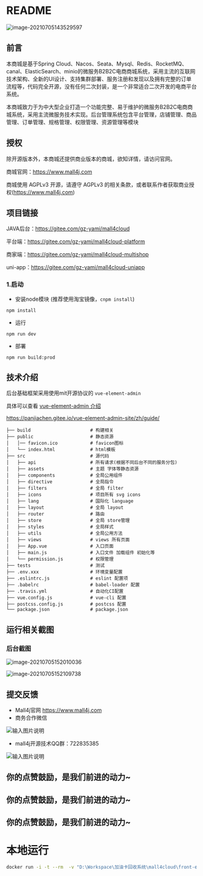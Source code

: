 # README

![image-20210705143529597](doc/img/readme/image-20210705143529597.png)

## 前言

本商城是基于Spring Cloud、Nacos、Seata、Mysql、Redis、RocketMQ、canal、ElasticSearch、minio的微服务B2B2C电商商城系统，采用主流的互联网技术架构、全新的UI设计、支持集群部署、服务注册和发现以及拥有完整的订单流程等，代码完全开源，没有任何二次封装，是一个非常适合二次开发的电商平台系统。

本商城致力于为中大型企业打造一个功能完整、易于维护的微服务B2B2C电商商城系统，采用主流微服务技术实现。后台管理系统包含平台管理，店铺管理、商品管理、订单管理、规格管理、权限管理、资源管理等模块



## 授权

除开源版本外，本商城还提供商业版本的商城，欲知详情，请访问官网。

商城官网：https://www.mall4j.com

商城使用 AGPLv3 开源，请遵守 AGPLv3 的相关条款，或者联系作者获取商业授权(https://www.mall4j.com)



## 项目链接

JAVA后台：https://gitee.com/gz-yami/mall4cloud

平台端：https://gitee.com/gz-yami/mall4cloud-platform

商家端：https://gitee.com/gz-yami/mall4cloud-multishop

uni-app：https://gitee.com/gz-yami/mall4cloud-uniapp

### 1.启动

- 安装node模块 (推荐使用淘宝镜像，`cnpm install`)

```
npm install
```

- 运行

```
npm run dev
```

- 部署

```
npm run build:prod
```

## 技术介绍

后台基础框架采用使用mit开源协议的 `vue-element-admin`

具体可以查看 [vue-element-admin 介绍](https://panjiachen.gitee.io/vue-element-admin-site/zh/guide/)

https://panjiachen.gitee.io/vue-element-admin-site/zh/guide/

```
├── build                      # 构建相关
├── public                     # 静态资源
│   │── favicon.ico            # favicon图标
│   └── index.html             # html模板
├── src                        # 源代码
│   ├── api                    # 所有请求(根据不同后台不同的服务分包)
│   ├── assets                 # 主题 字体等静态资源
│   ├── components             # 全局公用组件
│   ├── directive              # 全局指令
│   ├── filters                # 全局 filter
│   ├── icons                  # 项目所有 svg icons
│   ├── lang                   # 国际化 language
│   ├── layout                 # 全局 layout
│   ├── router                 # 路由
│   ├── store                  # 全局 store管理
│   ├── styles                 # 全局样式
│   ├── utils                  # 全局公用方法
│   ├── views                  # views 所有页面
│   ├── App.vue                # 入口页面
│   ├── main.js                # 入口文件 加载组件 初始化等
│   └── permission.js          # 权限管理
├── tests                      # 测试
├── .env.xxx                   # 环境变量配置
├── .eslintrc.js               # eslint 配置项
├── .babelrc                   # babel-loader 配置
├── .travis.yml                # 自动化CI配置
├── vue.config.js              # vue-cli 配置
├── postcss.config.js          # postcss 配置
└── package.json               # package.json
```



## 运行相关截图

### 后台截图



![image-20210705152010036](doc/img/readme/image-20210705152010036.png)

![image-20210705152109738](doc/img/readme/image-20210705152109738.png)

## 提交反馈
- Mall4j官网 https://www.mall4j.com
- 商务合作微信

![输入图片说明](https://images.gitee.com/uploads/images/2021/0703/131508_13858876_5094767.jpeg "法宝微信2.jpg")


- mall4j开源技术QQ群：722835385

![输入图片说明](https://images.gitee.com/uploads/images/2021/0703/110919_835cf484_5094767.jpeg "mall4j群.jpg")

## 你的点赞鼓励，是我们前进的动力~
## 你的点赞鼓励，是我们前进的动力~
## 你的点赞鼓励，是我们前进的动力~

# 本地运行
```bash
docker run -i -t --rm  -v "D:\Workspace\加油卡回收系统\mall4cloud\front-end\mall4cloud-platform-master:/app/wecredo-bci-ui"   -p 8085:80 node:14.15.2 sh -c "cd /app/wecredo-bci-ui ;npm run dev"
```